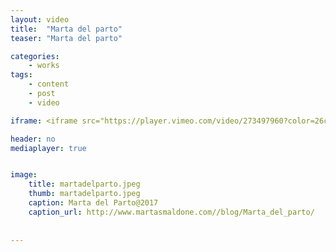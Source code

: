 ```yaml
---
layout: video
title:  "Marta del parto"
teaser: "Marta del parto"

categories:
    - works
tags:
    - content
    - post
    - video

iframe: <iframe src="https://player.vimeo.com/video/273497960?color=26c68b&portrait=0" width="970" height="546" frameborder="0" webkitallowfullscreen mozallowfullscreen allowfullscreen></iframe>

header: no
mediaplayer: true


image:
    title: martadelparto.jpeg
    thumb: martadelparto.jpeg
    caption: Marta del Parto@2017
    caption_url: http://www.martasmaldone.com//blog/Marta_del_parto/
    
    
---
```


<!--
# These video settings are totally optional. It's only purpose
# is SEO, so that videos show up in Google hopefully with a
# thumbnail.
# More › https://developers.google.com/webmasters/videosearch/schema?hl=en&rd=1
#
# embedURL – A URL pointing to a player for the specific video.
# contentURL – A URL pointing to the actual video media file
# thumbnailUrl – A URL pointing to the video thumbnail image file.
#
#video:
#    embedURL: "https://player.vimeo.com/video/219274698"
#    contentURL: "https://player.vimeo.com/video/219274698?autoplay=1"
#    thumbnailUrl: "https://i.vimeocdn.com/video/637864672_1280x720.jpg"


more-->





